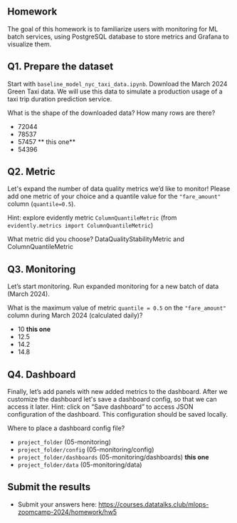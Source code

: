 ## Homework

The goal of this homework is to familiarize users with monitoring for ML batch services, using PostgreSQL database to store metrics and Grafana to visualize them.

## Q1. Prepare the dataset

Start with `baseline_model_nyc_taxi_data.ipynb`. Download the March 2024 Green Taxi data. We will use this data to simulate a production usage of a taxi trip duration prediction service.

What is the shape of the downloaded data? How many rows are there?

- 72044
- 78537
- 57457 ** this one**
- 54396

## Q2. Metric

Let's expand the number of data quality metrics we’d like to monitor! Please add one metric of your choice and a quantile value for the `"fare_amount"` column (`quantile=0.5`).

Hint: explore evidently metric `ColumnQuantileMetric` (from `evidently.metrics import ColumnQuantileMetric`)

What metric did you choose?
DataQualityStabilityMetric and ColumnQuantileMetric

## Q3. Monitoring

Let’s start monitoring. Run expanded monitoring for a new batch of data (March 2024).

What is the maximum value of metric `quantile = 0.5` on the `"fare_amount"` column during March 2024 (calculated daily)?

- 10 **this one**
- 12.5
- 14.2
- 14.8

## Q4. Dashboard

Finally, let’s add panels with new added metrics to the dashboard. After we customize the dashboard let's save a dashboard config, so that we can access it later. Hint: click on “Save dashboard” to access JSON configuration of the dashboard. This configuration should be saved locally.

Where to place a dashboard config file?

- `project_folder` (05-monitoring)
- `project_folder/config` (05-monitoring/config)
- `project_folder/dashboards` (05-monitoring/dashboards) **this one**
- `project_folder/data` (05-monitoring/data)

## Submit the results

- Submit your answers here: https://courses.datatalks.club/mlops-zoomcamp-2024/homework/hw5
